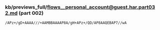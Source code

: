 ### kb/previews_full/flows__personal_account@guest.har.part032.md (part 002)

```md
/APz+/gD+AAAA///+AAMBBAAAAP8A/gH+APz+/QD/AP8AAQEBAP7//wA
```

```
